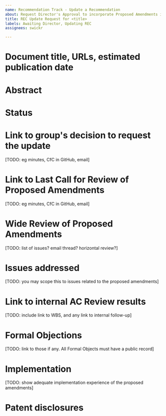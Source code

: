 ```yaml
---
name: Recommendation Track - Update a Recommendation
about: Request Director's Approval to incorporate Proposed Amendments into a Recommendation (Recommendation -> Recommendation)
title: REC Update Request for <title>
labels: Awaiting Director, Updating REC
assignees: swickr

---
```


# Document title, URLs, estimated publication date

# Abstract

# Status

# Link to group's decision to request the update
[TODO: eg minutes, CfC in GitHub, email]

# Link to Last Call for Review of Proposed Amendments
[TODO: eg minutes, CfC in GitHub, email]

# Wide Review of Proposed Amendments
[TODO: list of issues? email thread? horizontal review?]

# Issues addressed
[TODO: you may scope this to issues related to the proposed amendments]

# Link to internal AC Review results
[TODO: include link to WBS, and any link to internal follow-up]

# Formal Objections
[TODO: link to those if any. All Formal Objects must have a public record]

# Implementation
[TODO: show adequate implementation experience of the proposed amendments]

# Patent disclosures
